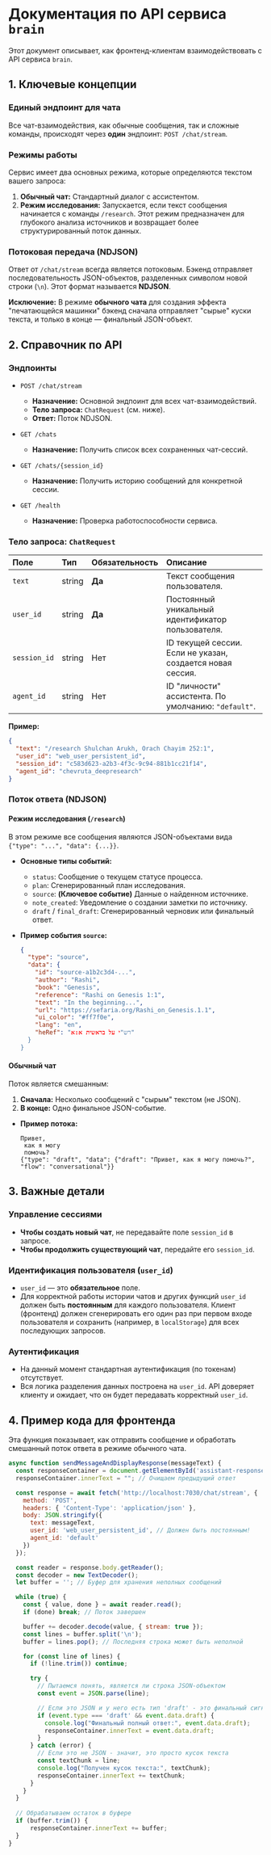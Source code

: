 # Документация по API сервиса `brain`

Этот документ описывает, как фронтенд-клиентам взаимодействовать с API сервиса `brain`.

## 1. Ключевые концепции

### Единый эндпоинт для чата
Все чат-взаимодействия, как обычные сообщения, так и сложные команды, происходят через **один** эндпоинт: `POST /chat/stream`.

### Режимы работы
Сервис имеет два основных режима, которые определяются текстом вашего запроса:
1.  **Обычный чат:** Стандартный диалог с ассистентом.
2.  **Режим исследования:** Запускается, если текст сообщения начинается с команды `/research`. Этот режим предназначен для глубокого анализа источников и возвращает более структурированный поток данных.

### Потоковая передача (NDJSON)
Ответ от `/chat/stream` всегда является потоковым. Бэкенд отправляет последовательность JSON-объектов, разделенных символом новой строки (`\n`). Этот формат называется **NDJSON**.

**Исключение:** В режиме **обычного чата** для создания эффекта "печатающейся машинки" бэкенд сначала отправляет "сырые" куски текста, и только в конце — финальный JSON-объект.

## 2. Справочник по API

### Эндпоинты

*   `POST /chat/stream`
    *   **Назначение:** Основной эндпоинт для всех чат-взаимодействий.
    *   **Тело запроса:** `ChatRequest` (см. ниже).
    *   **Ответ:** Поток NDJSON.

*   `GET /chats`
    *   **Назначение:** Получить список всех сохраненных чат-сессий.

*   `GET /chats/{session_id}`
    *   **Назначение:** Получить историю сообщений для конкретной сессии.

*   `GET /health`
    *   **Назначение:** Проверка работоспособности сервиса.

### Тело запроса: `ChatRequest`

| Поле | Тип | Обязательность | Описание |
| :--- | :--- | :--- | :--- |
| `text` | string | **Да** | Текст сообщения пользователя. |
| `user_id` | string | **Да** | Постоянный уникальный идентификатор пользователя. |
| `session_id` | string | Нет | ID текущей сессии. Если не указан, создается новая сессия. |
| `agent_id` | string | Нет | ID "личности" ассистента. По умолчанию: `"default"`.

**Пример:**
```json
{
  "text": "/research Shulchan Arukh, Orach Chayim 252:1",
  "user_id": "web_user_persistent_id",
  "session_id": "c583d623-a2b3-4f3c-9c94-881b1cc21f14",
  "agent_id": "chevruta_deepresearch"
}
```

### Поток ответа (NDJSON)

#### Режим исследования (`/research`)
В этом режиме все сообщения являются JSON-объектами вида `{"type": "...", "data": {...}}`.

*   **Основные типы событий:**
    *   `status`: Сообщение о текущем статусе процесса.
    *   `plan`: Сгенерированный план исследования.
    *   `source`: **(Ключевое событие)** Данные о найденном источнике.
    *   `note_created`: Уведомление о создании заметки по источнику.
    *   `draft` / `final_draft`: Сгенерированный черновик или финальный ответ.

*   **Пример события `source`:**
    ```json
    {
      "type": "source",
      "data": {
        "id": "source-a1b2c3d4-...",
        "author": "Rashi",
        "book": "Genesis",
        "reference": "Rashi on Genesis 1:1",
        "text": "In the beginning...",
        "url": "https://sefaria.org/Rashi_on_Genesis.1.1",
        "ui_color": "#ff7f0e",
        "lang": "en",
        "heRef": "רש"י על בראשית א:א"
      }
    }
    ```

#### Обычный чат
Поток является смешанным:

1.  **Сначала:** Несколько сообщений с "сырым" текстом (не JSON).
2.  **В конце:** Одно финальное JSON-событие.

*   **Пример потока:**
    ```
    Привет,
     как я могу
     помочь?
    {"type": "draft", "data": {"draft": "Привет, как я могу помочь?", "flow": "conversational"}}
    ```

## 3. Важные детали

### Управление сессиями
*   **Чтобы создать новый чат**, не передавайте поле `session_id` в запросе.
*   **Чтобы продолжить существующий чат**, передайте его `session_id`.

### Идентификация пользователя (`user_id`)
*   `user_id` — это **обязательное** поле.
*   Для корректной работы истории чатов и других функций `user_id` должен быть **постоянным** для каждого пользователя. Клиент (фронтенд) должен сгенерировать его один раз при первом входе пользователя и сохранить (например, в `localStorage`) для всех последующих запросов.

### Аутентификация
*   На данный момент стандартная аутентификация (по токенам) отсутствует.
*   Вся логика разделения данных построена на `user_id`. API доверяет клиенту и ожидает, что он будет передавать корректный `user_id`.

## 4. Пример кода для фронтенда

Эта функция показывает, как отправить сообщение и обработать смешанный поток ответа в режиме обычного чата.

```javascript
async function sendMessageAndDisplayResponse(messageText) {
  const responseContainer = document.getElementById('assistant-response');
  responseContainer.innerText = ""; // Очищаем предыдущий ответ

  const response = await fetch('http://localhost:7030/chat/stream', {
    method: 'POST',
    headers: { 'Content-Type': 'application/json' },
    body: JSON.stringify({
      text: messageText,
      user_id: 'web_user_persistent_id', // Должен быть постоянным!
      agent_id: 'default'
    })
  });

  const reader = response.body.getReader();
  const decoder = new TextDecoder();
  let buffer = ''; // Буфер для хранения неполных сообщений

  while (true) {
    const { value, done } = await reader.read();
    if (done) break; // Поток завершен

    buffer += decoder.decode(value, { stream: true });
    const lines = buffer.split('\n');
    buffer = lines.pop(); // Последняя строка может быть неполной

    for (const line of lines) {
      if (!line.trim()) continue;

      try {
        // Пытаемся понять, является ли строка JSON-объектом
        const event = JSON.parse(line);

        // Если это JSON и у него есть тип 'draft' - это финальный сигнал
        if (event.type === 'draft' && event.data.draft) {
          console.log("Финальный полный ответ:", event.data.draft);
          responseContainer.innerText = event.data.draft;
        }
      } catch (error) {
        // Если это не JSON - значит, это просто кусок текста
        const textChunk = line;
        console.log("Получен кусок текста:", textChunk);
        responseContainer.innerText += textChunk;
      }
    }
  }
  
  // Обрабатываем остаток в буфере
  if (buffer.trim()) {
      responseContainer.innerText += buffer;
  }
}
